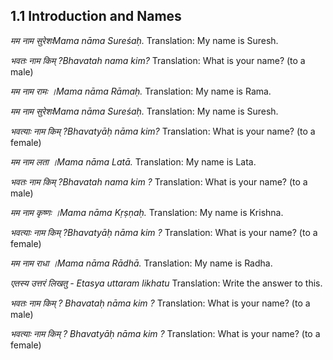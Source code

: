 ## 1.1 Introduction and Names   

*मम नाम सुरेशःMama nāma Sureśaḥ.*
Translation: My name is Suresh.

*भवतः नाम किम् ?Bhavatah nama kim?*
Translation: What is your name? (to a male)

*मम नाम रामः ।Mama nāma Rāmaḥ.*
Translation: My name is Rama.

*मम नाम सुरेशःMama nāma Sureśaḥ.*
Translation: My name is Suresh.

*भवत्याः नाम किम् ?Bhavatyāḥ nāma kim?*
Translation: What is your name? (to a female)

*मम नाम लता ।Mama nāma Latā.*
Translation: My name is Lata.

*भवतः नाम किम् ?Bhavatah nama kim ?*
Translation: What is your name? (to a male)

*मम नाम कृष्णः ।Mama nāma Kṛṣṇaḥ.*
Translation: My name is Krishna.

*भवत्याः नाम किम् ?Bhavatyāḥ nāma kim ?*
Translation: What is your name? (to a female)

*मम नाम राधा ।Mama nāma Rādhā.*
Translation: My name is Radha.

*एतस्य उत्तरं लिखतु - Etasya uttaram likhatu*
Translation: Write the answer to this.

*भवतः नाम किम् ? Bhavataḥ nāma kim ?*
Translation: What is your name? (to a male)

*भवत्याः नाम किम् ? Bhavatyāḥ nāma kim ?*
Translation: What is your name? (to a female)
